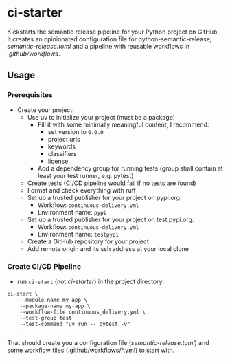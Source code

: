 # ci-starter

Kickstarts the semantic release pipeline for your Python project on GitHub. It creates an opinionated configuration file for python-semantic-release, _semantic-release.toml_ and a pipeline with reusable workflows in _.github/workflows_.

## Usage

### Prerequisites

- Create your project:
    - Use uv to initialize your project (must be a package)
        - Fill it with some minimally meaningful content, I recommend:
            - set version to `0.0.0`
            - project urls
            - keywords
            - classifiers
            - license
        - Add a dependency group for running tests (group shall contain at least your test runner, e.g. pytest)
    - Create tests (CI/CD pipeline would fail if no tests are found)
    - Format and check everything with ruff
    - Set up a trusted publisher for your project on pypi.org:
        - Workflow: `continuous-delivery.yml`
        - Environment name: `pypi`
    - Set up a trusted publisher for your project on test.pypi.org:
        - Workflow: `continuous-delivery.yml`
        - Environment name: `testpypi`
    - Create a GitHub repository for your project
    - Add remote origin and its ssh address at your local clone

### Create CI/CD Pipeline

- run `ci-start` (not _ci-starter_) in the project directory:
```
ci-start \
    --module-name my_app \
    --package-name my-app \
    --workflow-file continuous_delivery.yml \
    --test-group test`
    --test-command "uv run -- pytest -v"
    .
```

That should create you a configuration file (_semantic-release.toml_) and some workflow files (.github/workflows/*.yml) to start with.

